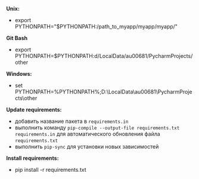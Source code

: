 <b>Unix:</b><br>
- export PYTHONPATH="$PYTHONPATH:/path_to_myapp/myapp/myapp/"

<b>Git Bash</b>
- export PYTHONPATH=$PYTHONPATH:d/LocalData/au00681/PycharmProjects/other

<b>Windows:</b><br>
- set PYTHONPATH=%PYTHONPATH%;D:\LocalData\au00681\PycharmProjects\other

<b>Update requirements:</b><br>
- добавить название пакета в `requirements.in`
- выполнить команду `pip-compile --output-file requirements.txt requirements.in`
для автоматического обновления файла `requirements.txt`
- выполнить `pip-sync` для установки новых зависимостей

<b>Install requirements:</b><br>
- pip install -r requirements.txt